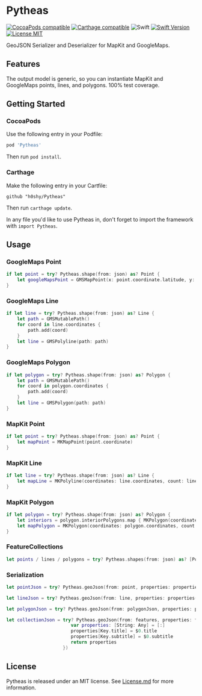 # Pytheas

[![CocoaPods compatible](https://img.shields.io/cocoapods/v/Pytheas.svg)](https://cocoapods.org/pods/Pytheas)
[![Carthage compatible](https://img.shields.io/badge/Carthage-compatible-4BC51D.svg?style=flat)](https://github.com/Carthage/Carthage)
![Swift](https://github.com/h0shy/Pytheas/workflows/Swift/badge.svg)
[![Swift Version](https://img.shields.io/badge/Swift-5.x-orange.svg)]()
[![License MIT](https://img.shields.io/npm/l/express.svg?style=flat)](https://en.wikipedia.org/wiki/MIT_License)

GeoJSON Serializer and Deserializer for MapKit and GoogleMaps.

## Features

The output model is generic, so you can instantiate MapKit and GoogleMaps points, lines, and polygons. 100% test coverage.

## Getting Started

### CocoaPods

Use the following entry in your Podfile:

```rb
pod 'Pytheas'
```

Then run `pod install`.

### Carthage

Make the following entry in your Cartfile:

```
github "h0shy/Pytheas"
```

Then run `carthage update`.

In any file you'd like to use Pytheas in, don't forget to
import the framework with `import Pytheas`.

## Usage

### GoogleMaps Point

```swift
if let point = try? Pytheas.shape(from: json) as? Point {
    let googleMapsPoint = GMSMapPoint(x: point.coordinate.latitude, y: point.coordinate.longitude)
}
```

### GoogleMaps Line

```swift
if let line = try? Pytheas.shape(from: json) as? Line {
    let path = GMSMutablePath()
    for coord in line.coordinates {
        path.add(coord)
    }
    let line = GMSPolyline(path: path)
}
```

### GoogleMaps Polygon

```swift
if let polygon = try? Pytheas.shape(from: json) as? Polygon {
    let path = GMSMutablePath()
    for coord in polygon.coordinates {
        path.add(coord)
    }
    let line = GMSPolygon(path: path)
}
```

### MapKit Point

```swift
if let point = try? Pytheas.shape(from: json) as? Point {
    let mapPoint = MKMapPoint(point.coordinate)
}
```

### MapKit Line

```swift
if let line = try? Pytheas.shape(from: json) as? Line {
    let mapLine = MKPolyline(coordinates: line.coordinates, count: line.coordinates.count)
}
```

### MapKit Polygon

```swift
if let polygon = try? Pytheas.shape(from: json) as? Polygon {
    let interiors = polygon.interiorPolygons.map { MKPolygon(coordinates: $0.coordinates, count: $0.coordinates.count) }
    let mapPolygon = MKPolygon(coordinates: polygon.coordinates, count: polygon.coordinates.count, interiorPolygons: interiors)
}
```

### FeatureCollections

```swift
let points / lines / polygons = try? Pytheas.shapes(from: json) as? [Point] / [Line] / [Polygon]
```

### Serialization

```swift
let pointJson = try? Pytheas.geoJson(from: point, properties: properties(from: point))
```

```swift
let lineJson = try? Pytheas.geoJson(from: line, properties: properties(from: line))
```

```swift
let polygonJson = try? Pytheas.geoJson(from: polygonJson, properties: properties(from: polygonJson))
```

```swift
let collectionJson = try? Pytheas.geoJson(from: features, properties: features.map {
                        var properties: [String: Any] = [:]
                        properties[Key.title] = $0.title
                        properties[Key.subtitle] = $0.subtitle
                        return properties
                     })
```

## License

Pytheas is released under an MIT license. See [License.md](https://github.com/Pytheas/Pytheas/blob/master/License.md) for more information.
